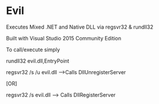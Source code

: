 # Evil
Executes Mixed .NET and Native DLL via regsvr32 & rundll32

Built with Visual Studio 2015 Community Edition

 To call/execute simply 
 
 rundll32 evil.dll,EntryPoint
 
 regsvr32 /s /u evil.dll -->Calls DllUnregisterServer
 
 [OR] 
 
 regsvr32 /s evil.dll --> Calls DllRegisterServer
 
